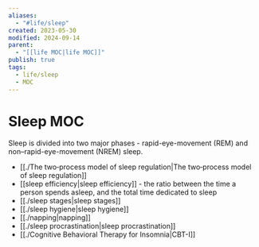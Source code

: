 ```yaml
---
aliases:
  - "#life/sleep"
created: 2023-05-30
modified: 2024-09-14
parent:
  - "[[life MOC|life MOC]]"
publish: true
tags:
  - life/sleep
  - MOC
---
```


# Sleep MOC
Sleep is divided into two major phases - rapid-eye-movement (REM) and non–rapid-eye-movement (NREM) sleep.

- [[./The two‐process model of sleep regulation|The two‐process model of sleep regulation]]
- [[sleep efficiency|sleep efficiency]] - the ratio between the time a person spends asleep, and the total time dedicated to sleep
- [[./sleep stages|sleep stages]]
- [[./sleep hygiene|sleep hygiene]]
- [[./napping|napping]]
- [[./sleep procrastination|sleep procrastination]]
- [[./Cognitive Behavioral Therapy for Insomnia|CBT-I]]